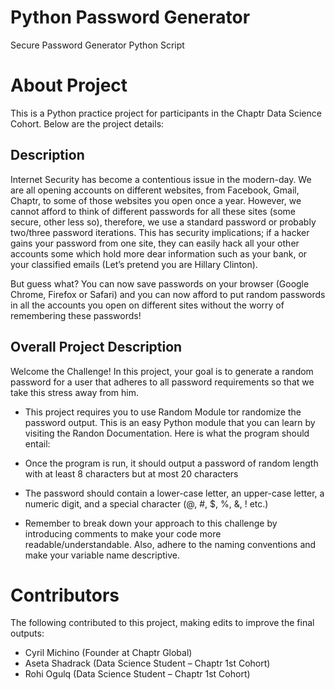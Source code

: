 # Python Password Generator
Secure Password Generator Python Script

# About Project 
This is a Python practice project for participants in the Chaptr Data Science Cohort. Below are the project details:

## Description
Internet Security has become a contentious issue in the modern-day. We are all opening accounts on different websites, from Facebook, Gmail, Chaptr, to some of those websites you open once a year. However, we cannot afford to think of different passwords for all these sites (some secure, other less so), therefore, we use a standard password or probably two/three password iterations. This has security implications; if a hacker gains your password from one site, they can easily hack all your other accounts some which hold more dear information such as your bank, or your classified emails (Let’s pretend you are Hillary Clinton).

But guess what? You can now save passwords on your browser (Google Chrome, Firefox or Safari) and you can now afford to put random passwords in all the accounts you open on different sites without the worry of remembering these passwords!

## Overall Project Description
Welcome the Challenge! In this project, your goal is to generate a random password for a user that adheres to all password requirements so that we take this stress away from him.

- This project requires you to use Random Module tor randomize the password output. This is an easy Python module that you can learn by visiting the Randon Documentation. Here is what the program should entail:

- Once the program is run, it should output a password of random length with at least 8 characters but at most 20 characters
- The password should contain a lower-case letter, an upper-case letter, a numeric digit, and a special character (@, #, $, %, &, ! etc.)
- Remember to break down your approach to this challenge by introducing comments to make your code more readable/understandable. Also, adhere to the naming conventions and make your variable name descriptive.

# Contributors
The following contributed to this project, making edits to improve the final outputs:
- Cyril Michino (Founder at Chaptr Global)
- Aseta Shadrack (Data Science Student – Chaptr 1st Cohort)
- Rohi Ogulq (Data Science Student – Chaptr 1st Cohort)


